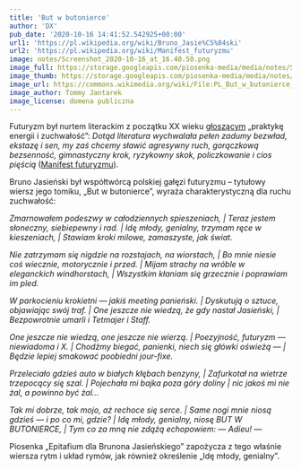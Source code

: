 ```yaml
---
title: 'But w butonierce'
author: 'DX'
pub_date: '2020-10-16 14:41:52.542925+00:00'
url1: 'https://pl.wikipedia.org/wiki/Bruno_Jasie%C5%84ski'
url2: 'https://pl.wikipedia.org/wiki/Manifest_futuryzmu'
image: notes/Screenshot_2020-10-16_at_16.40.50.png
image_full: https://storage.googleapis.com/piosenka-media/media/notes/Screenshot_2020-10-16_at_16.40.50.png
image_thumb: https://storage.googleapis.com/piosenka-media/media/notes/Screenshot_2020-10-16_at_16.40.50.png.0x300_q85_upscale.png
image_url: https://commons.wikimedia.org/wiki/File:PL_But_w_butonierce_(Bruno_Jasie%C5%84ski)_009.jpg
image_author: Tommy Jantarek
image_license: domena publiczna
---
```


Futuryzm był  nurtem literackim z początku XX wieku [głoszącym](https://pl.wikipedia.org/wiki/Futuryzm) „praktykę energii i zuchwałość”:  _Dotąd literatura wychwalała pełen zadumy bezwład, ekstazę i sen, my zaś chcemy sławić agresywny ruch, gorączkową bezsenność, gimnastyczny krok, ryzykowny skok, policzkowanie i cios pięścią_ \([Manifest futuryzmu](https://pl.wikipedia.org/wiki/Manifest\_futuryzmu)\).

Bruno Jasieński był współtwórcą polskiej gałęzi futuryzmu – tytułowy wiersz jego tomiku, „But w butonierce”, wyraża charakterystyczną dla ruchu zuchwałość:

_Zmarnowałem podeszwy w całodziennych spieszeniach, |_
_Teraz jestem słoneczny, siebiepewny i rad. |_
_Idę młody, genialny, trzymam ręce w kieszeniach, |_
_Stawiam kroki milowe, zamaszyste, jak świat._

_Nie zatrzymam się nigdzie na rozstajach, na wiorstach, |_
_Bo mnie niesie coś wiecznie, motorycznie i przed. |_
_Mijam strachy na wróble w eleganckich windhorstach, |_
_Wszystkim kłaniam się grzecznie i poprawiam im pled._

_W parkocieniu krokietni — jakiś meeting panieński. |_
_Dyskutują o sztuce, objawiając swój traf. |_
_One jeszcze nie wiedzą, że gdy nastał Jasieński, |_
_Bezpowrotnie umarli i Tetmajer i Staff._

_One jeszcze nie wiedzą, one jeszcze nie wierzą. |_
_Poezyjność, futuryzm — niewiadoma i X. |_
_Chodźmy biegać, panienki, niech się główki oświeżą — |_
_Będzie lepiej smakować poobiedni jour\-fixe._

_Przeleciało gdzieś auto w białych kłębach benzyny, |_
_Zafurkotał na wietrze trzepocący się szal. |_
_Pojechała mi bajka poza góry doliny |_
_nic jakoś mi nie żal, a powinno być żal…_

_Tak mi dobrze, tak mojo, aż rechoce się serce. |_
_Same nogi mnie niosą gdzieś — i po co mi, gdzie? |_
_Idę młody, genialny, niosę BUT W BUTONIERCE, |_
_Tym co za mną nie zdążą echopowiem: — Adieu! —_

Piosenka „Epitafium dla Brunona Jasieńskiego” zapożycza z tego właśnie wiersza rytm i układ rymów, jak również określenie „Idę młody, genialny”.